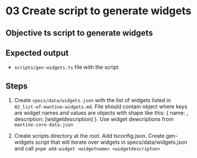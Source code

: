 # 03 Create script to generate widgets

## Objective ts script to generate widgets

## Expected output

- `scripts/gen-widgets.ts` file with the script

## Steps

1. Create `specs/data/widgets.json` with the list of widgets listed in `02_list-of-mantine-widgets.md`.
   File should contain object where keys are widget names and values are objects with shape like this:
   { name: <widgetname>, description: \[widgetdescription\] }. Use widget dewcriptions from `mantine-core-data.json`

2. Create scripts directory at the root. Add tsconfig.json. Create gen-widgets script that will iterate over widgets in specs/data/widgets.json and call `pnpm add-widget <widgetname> <widgetdescripton>`
